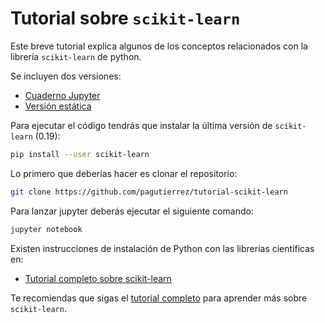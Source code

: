 # Tutorial sobre `scikit-learn`
Este breve tutorial explica algunos de los conceptos relacionados con la librería `scikit-learn` de python.

Se incluyen dos versiones:

- [Cuaderno Jupyter](tutorial.ipynb)
- [Versión estática](https://rawgit.com/pagutierrez/tutorial-scikit-learn/master/tutorial.html)

Para ejecutar el código tendrás que instalar la última versión de `scikit-learn` (0.19):
```bash
pip install --user scikit-learn
```

Lo primero que deberías hacer es clonar el repositorio:
```bash
git clone https://github.com/pagutierrez/tutorial-scikit-learn
```

Para lanzar jupyter deberás ejecutar el siguiente comando:
```bash
jupyter notebook
```

Existen instrucciones de instalación de Python con las librerías científicas en:

- [Tutorial completo sobre scikit-learn](https://github.com/pagutierrez/tutorial-sklearn)

Te recomiendas que sigas el [tutorial completo](https://github.com/pagutierrez/tutorial-sklearn) para aprender más sobre `scikit-learn`.
